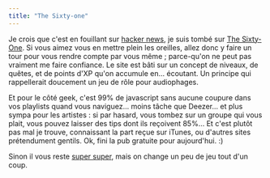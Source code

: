 ```yaml
---
title: "The Sixty-one"
---
```


Je crois que c'est en fouillant sur [hacker
news](http://news.ycombinator.com/), je suis tombé sur [The Sixty-
One](http://www.thesixtyone.com/). Si vous aimez vous en mettre plein les
oreilles, allez donc y faire un tour pour vous rendre compte par vous même ;
parce-qu'on ne peut pas vraiment me faire confiance. Le site est bâti sur un
concept de niveaux, de quêtes, et de points d'XP qu'on accumule en...
écoutant. Un principe qui rappellerait doucement un jeu de rôle pour
audiophages.

Et pour le côté geek, c'est 99% de javascript sans aucune coupure dans vos
playlists quand vous naviguez... moins tâche que Deezer... et plus sympa pour
les artistes : si par hasard, vous tombez sur un groupe qui vous plait, vous
pouvez laisser des tips dont ils reçoivent 85%... Et c'est plutôt pas mal je
trouve, connaissant la part reçue sur iTunes, ou d'autres sites prétendument
gentils. Ok, fini la pub gratuite pour aujourd'hui. :)

Sinon il vous reste [super super](http://www.supersuperdb.com/), mais on
change un peu de jeu tout d'un coup.

